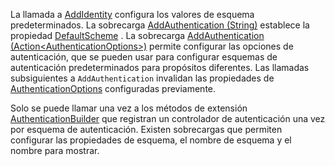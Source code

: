 La llamada a [AddIdentity](/dotnet/api/microsoft.extensions.dependencyinjection.identityservicecollectionextensions.addidentity) configura los valores de esquema predeterminados. La sobrecarga [AddAuthentication (String)](/dotnet/api/microsoft.extensions.dependencyinjection.authenticationservicecollectionextensions.addauthentication#Microsoft_Extensions_DependencyInjection_AuthenticationServiceCollectionExtensions_AddAuthentication_Microsoft_Extensions_DependencyInjection_IServiceCollection_System_String_) establece la propiedad [DefaultScheme](/dotnet/api/microsoft.aspnetcore.authentication.authenticationoptions.defaultscheme) . La sobrecarga [AddAuthentication (Action&lt;AuthenticationOptions&gt;)](/dotnet/api/microsoft.extensions.dependencyinjection.authenticationservicecollectionextensions.addauthentication#Microsoft_Extensions_DependencyInjection_AuthenticationServiceCollectionExtensions_AddAuthentication_Microsoft_Extensions_DependencyInjection_IServiceCollection_System_Action_Microsoft_AspNetCore_Authentication_AuthenticationOptions__) permite configurar las opciones de autenticación, que se pueden usar para configurar esquemas de autenticación predeterminados para propósitos diferentes. Las llamadas subsiguientes a `AddAuthentication` invalidan las propiedades de [AuthenticationOptions](/dotnet/api/microsoft.aspnetcore.builder.authenticationoptions) configuradas previamente.

Solo se puede llamar una vez a los métodos de extensión [AuthenticationBuilder](/dotnet/api/microsoft.aspnetcore.authentication.authenticationbuilder) que registran un controlador de autenticación una vez por esquema de autenticación. Existen sobrecargas que permiten configurar las propiedades de esquema, el nombre de esquema y el nombre para mostrar.
